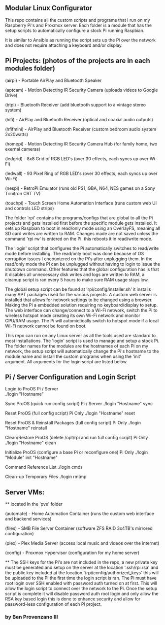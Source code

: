 ## Modular Linux Configurator 

This repo contains all the custom scripts and programs that I run on my Raspberry Pi's and Proxmox server. Each folder is a module that has the setup scripts to automatically configure a stock Pi running Raspbian.

It is similar to Ansible as running the script sets up the Pi over the network and does not require attaching a keyboard and/or display. 


## Pi Projects: (photos of the projects are in each modules folder)

(airpi) - Portable AirPlay and Bluetooth Speaker

(aptcam) - Motion Detecting IR Security Camera (uploads videos to Google Drive)

(btpi) - Bluetooth Receiver (add bluetooth support to a vintage stereo system)

(hifi) - AirPlay and Bluetooth Receiver (optical and coaxial audio outputs)

(hfifmini) - AirPlay and Bluetooth Receiver (custom bedroom audio system 2x20watts)

(homepi) - Motion Detecting IR Security Camera Hub (for family home, two exernal cameras)

(ledgrid) - 8x8 Grid of RGB LED's (over 30 effects, each syncs up over Wi-Fi)

(ledwall) - 93 Pixel Ring of RGB LED's (over 30 effects, each syncs up over Wi-Fi)

(nespi) - RetroPi Emulator (runs old PS1, GBA, N64, NES games on a Sony Trinitron CRT TV)

(touchpi) - Touch Screen Home Automation Interface (runs custom web UI and controls LED strips)


The folder 'rpi' contains the programs/configs that are global to all the Pi projects and gets installed first before the specific module gets installed. It sets up Raspbian to boot in read/only mode using an OverlayFS, meaning all SD card writes are written to RAM. Changes made are not saved unless the command 'rpi rw' is entered on the Pi. this reboots it in read/write mode.

The 'login' script that configures the Pi automatically switches to read/write mode before installing. The read/only boot was done because of OS corruption issues I encountered on the Pi's after unplugging them. In the read/only mode the Pi can be unplugged without having to login to issue the shutdown command. Other features that the global configuration has is that it disables all unnecessary disk writes and logs are written to RAM, a cleanup
script is ran every 5 hours to make sure RAM usage stays low.

The global setup script can be found at 'rpi/config/installer.sh' it installs many APT packages used for the various projects. A custom web server is installed that allows for network settings to be changed using a browser. Making the Pi a embedded solution requiring no keyboard/display to setup. The web interface can change/connect to a Wi-Fi network, switch the Pi to wireless hotspot mode creating its own Wi-Fi network and monitor CPU/RAM usage. The Pi will automictically switch
to hotspot mode if a local Wi-Fi network cannot be found on boot.

This repo can run on any Linux server as all the tools used are standard to most installations. The 'login' script is used to manage and setup a stock Pi. The folder names for the modules are the hostnames of each Pi on my network, the setup script will automatically change the Pi's hostname to the module name and install the custom programs when using the 'init' argument. All arguments for
the login script are listed below.


## Pi / Server Configuration and Login Script

Login to ProOS Pi / Server\
./login "Hostname"

Sync ProOS (quick run config script) Pi / Server
./login "Hostname" sync

Reset ProOS (full config script) Pi Only
./login "Hostname" reset

Reset ProOS & Reinstall Packages (full config script) Pi Only
./login "Hostname" reinstall

Clean/Restore ProOS (delete /opt/rpi and run full config script) Pi Only
./login "Hostname" clean

Initialize ProOS (configure a base Pi or reconfigure one) Pi Only
./login "Module" init "Hostname"

Command Reference List
./login cmds

Clean-up Temporary Files
./login rmtmp


## Server VMs: 
** located in the 'pve' folder

(automate) - Home Automation Container (runs the custom web interface and backend services)

(files) - SMB File Server Container (software ZFS RAID 3x4TB's mirrored configuration)

(plex) - Plex Media Server (access local music and videos over the internet)

(config) - Proxmox Hypervisor (configuration for my home server)


** The SSH keys for the Pi's are not included in the repo, a new private key must be generated and setup on the server at the location '.ssh/rpi.rsa' and the public key included at the location '/rpi/config/authorized_keys' this will be uploaded to the Pi the first time the login script is ran. The Pi must have root login over SSH enabled with password auth turned on at first. This will allow the login script to connect over the network to the Pi. Once the setup script is complete it will disable password auth root login and only allow the RSA key based login this is done to enhance security and allow for password-less configuration of each Pi project.

### by Ben Provenzano III